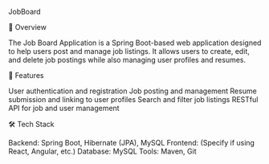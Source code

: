 JobBoard


📌 Overview

The Job Board Application is a Spring Boot-based web application designed to help users post and manage job listings. It allows users to create, edit, and delete job postings while also managing user profiles and resumes.

🚀 Features

User authentication and registration
Job posting and management
Resume submission and linking to user profiles
Search and filter job listings
RESTful API for job and user management


🛠️ Tech Stack

Backend: Spring Boot, Hibernate (JPA), MySQL
Frontend: (Specify if using React, Angular, etc.)
Database: MySQL
Tools: Maven, Git
